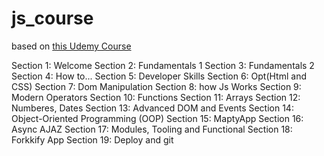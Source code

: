 # js_course

based on [this Udemy Course](udemy.com/course/the-complete-javascript-course)


Section 1: Welcome
Section 2: Fundamentals 1
Section 3: Fundamentals 2
Section 4: How to...
Section 5: Developer Skills
Section 6: Opt(Html and CSS)
Section 7: Dom Manipulation
Section 8: how Js Works
Section 9: Modern Operators
Section 10: Functions
Section 11: Arrays
Section 12: Numberes, Dates
Section 13: Advanced DOM and Events
Section 14: Object-Oriented Programming (OOP)
Section 15: MaptyApp
Section 16: Async AJAZ
Section 17: Modules, Tooling and Functional
Section 18: Forkkify App
Section 19: Deploy and git
